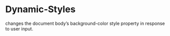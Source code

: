 # Dynamic-Styles
changes the document body’s background-color style property in response to user input.
